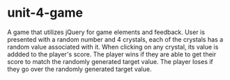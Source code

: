 # unit-4-game

A game that utilizes jQuery for game elements and feedback.
User is presented with a random number and 4 crystals, each of the crystals has a random value associated with it.
When clicking on any crystal, its value is addded to the player's score.
The player wins if they are able to get their score to match the randomly generated target value.
The player loses if they go over the randomly generated target value.
